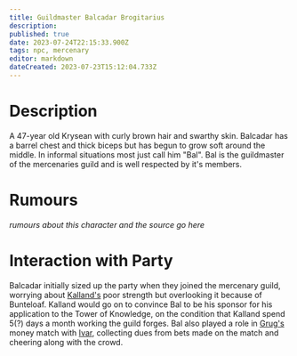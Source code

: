 ```yaml
---
title: Guildmaster Balcadar Brogitarius
description: 
published: true
date: 2023-07-24T22:15:33.900Z
tags: npc, mercenary
editor: markdown
dateCreated: 2023-07-23T15:12:04.733Z
---
```


# Description
A 47-year old Krysean with curly brown hair and swarthy skin. Balcadar has a barrel chest and thick biceps but has begun to grow soft around the middle. In informal situations most just call him "Bal". Bal is the guildmaster of the mercenaries guild and is well respected by it's members.

# Rumours
*rumours about this character and the source go here*

# Interaction with Party
Balcadar initially sized up the party when they joined the mercenary guild, worrying about [Kalland's](/player_characters/kalland) poor strength but overlooking it because of Bunteloaf. Kalland would go on to convince Bal to be his sponsor for his application to the Tower of Knowledge, on the condition that Kalland spend 5(?) days a month working the guild forges. 
Bal also played a role in [Grug's](/player_characters/grug) money match with [Ivar](/npcs/Ivar), collecting dues from bets made on the match and cheering along with the crowd.